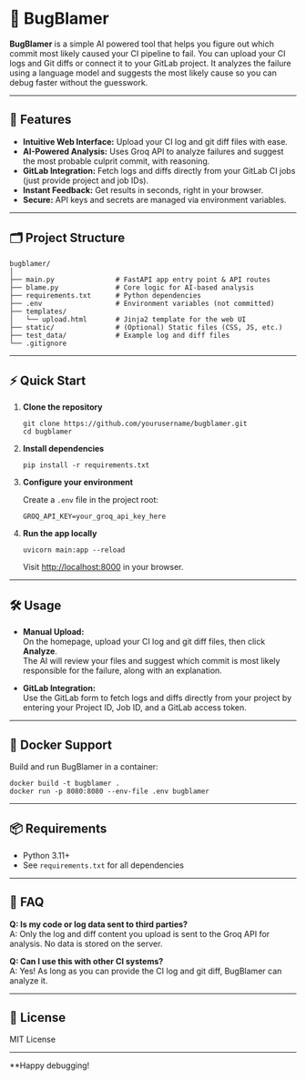 ﻿# 🐞 BugBlamer

**BugBlamer** is a simple AI powered tool that helps you figure out which commit most likely caused your CI pipeline to fail. You can upload your CI logs and Git diffs or connect it to your GitLab project. It analyzes the failure using a language model and suggests the most likely cause so you can debug faster without the guesswork.

---

## 🚀 Features

- **Intuitive Web Interface:** Upload your CI log and git diff files with ease.
- **AI-Powered Analysis:** Uses Groq API to analyze failures and suggest the most probable culprit commit, with reasoning.
- **GitLab Integration:** Fetch logs and diffs directly from your GitLab CI jobs (just provide project and job IDs).
- **Instant Feedback:** Get results in seconds, right in your browser.
- **Secure:** API keys and secrets are managed via environment variables.

---

## 🗂️ Project Structure

```
bugblamer/
│
├── main.py               # FastAPI app entry point & API routes
├── blame.py              # Core logic for AI-based analysis
├── requirements.txt      # Python dependencies
├── .env                  # Environment variables (not committed)
├── templates/
│   └── upload.html       # Jinja2 template for the web UI
├── static/               # (Optional) Static files (CSS, JS, etc.)
├── test_data/            # Example log and diff files
└── .gitignore
```

---

## ⚡ Quick Start

1. **Clone the repository**

   ```
   git clone https://github.com/yourusername/bugblamer.git
   cd bugblamer
   ```

2. **Install dependencies**

   ```
   pip install -r requirements.txt
   ```

3. **Configure your environment**

   Create a `.env` file in the project root:
   ```
   GROQ_API_KEY=your_groq_api_key_here
   ```

4. **Run the app locally**

   ```
   uvicorn main:app --reload
   ```

   Visit [http://localhost:8000](http://localhost:8000) in your browser.

---

## 🛠️ Usage

- **Manual Upload:**  
  On the homepage, upload your CI log and git diff files, then click **Analyze**.  
  The AI will review your files and suggest which commit is most likely responsible for the failure, along with an explanation.

- **GitLab Integration:**  
  Use the GitLab form to fetch logs and diffs directly from your project by entering your Project ID, Job ID, and a GitLab access token.

---

## 🐳 Docker Support

Build and run BugBlamer in a container:

```
docker build -t bugblamer .
docker run -p 8080:8080 --env-file .env bugblamer
```

---

## 📦 Requirements

- Python 3.11+
- See `requirements.txt` for all dependencies

---

## 🙋 FAQ

**Q: Is my code or log data sent to third parties?**  
A: Only the log and diff content you upload is sent to the Groq API for analysis. No data is stored on the server.

**Q: Can I use this with other CI systems?**  
A: Yes! As long as you can provide the CI log and git diff, BugBlamer can analyze it.

---

## 📄 License

MIT License

---

**Happy debugging!
